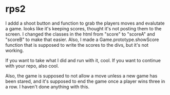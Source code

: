 rps2
====
I addd a shoot button and function to grab the players moves and evalutate a game.
looks like it's keeping scores, thought it's not posting them to the screen.  I changed the classes in the html from "score" to
"scoreA" and "scoreB" to make that easier.  Also, I made a Game.prototype.showScore function that is supposed to write
the scores to the divs, but it's not working.

If you want to take what I did and run with it, cool.  If you want to continue with your repo, also cool.

Also, the game is supposed to not allow a move unless a new game has been stared, and it's supposed to end the game 
once a player wins three in a row.  I haven't done anything with this.
